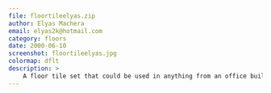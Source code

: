```yaml
---
file: floortileelyas.zip
author: Elyas Machera
email: elyas2k@hotmail.com
category: floors
date: 2000-06-10
screenshot: floortileelyas.jpg
colormap: dflt
description: >
    A floor tile set that could be used in anything from an office building to a mall.
---
```


